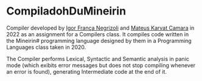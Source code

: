 # CompiladohDuMineirin  

Compiler developed by [Igor França Negrizoli](https://github.com/igorFNegrizoli) and [Mateus Karvat Camara](https://github.com/MahatKC) in 2022 as an assignment for a Compilers class. It compiles code written in the Mineirin# programming language designed by them in a Programming Languages class taken in 2020.

The Compiler performs Lexical, Syntactic and Semantic analysis in panic mode (which exibits error messages but does not stop compiling whenever an error is found), generating Intermediate code at the end of it.
